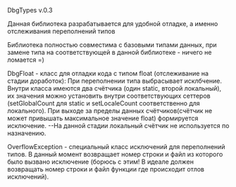 DbgTypes v.0.3

Данная библиотека разрабатывается для удобной отладке, а именно отслеживания переполнений типов

Библиотека полностью совместима с базовыми типами данных, при замене типа на соответствующей в данной библиотеке - ничего не ломается =)

DbgFloat - класс для отладки кода с типом float (отслеживание на стадии доработок):
        При переполнении типа выбрасывает исклбчение.
        Внутри класса имеются два счётчика (один static, второй локальный), их значения можно установить внутри соответствующих сеттеров (setGlobalCount для static и setLocaleCount соответственно для локального). При выходе за пределы данных счётчиков(счётчик не может привышать максимальное значение float) формируется исключение.
        --На данной стадии локальный счётчик не используется по назначению.

OverflowException - специальный класс исключений для переполнений типов. В данный момент возвращает номер строки и файл из которого было вызвано исключение (борюсь с этим! В идеале должен возвращать номер строки и файл функции где происходит отлов исключений).
